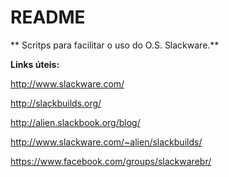 # README #
**
Scritps para facilitar o uso do O.S. Slackware.**




**Links úteis:**

http://www.slackware.com/

http://slackbuilds.org/

http://alien.slackbook.org/blog/

http://www.slackware.com/~alien/slackbuilds/

https://www.facebook.com/groups/slackwarebr/